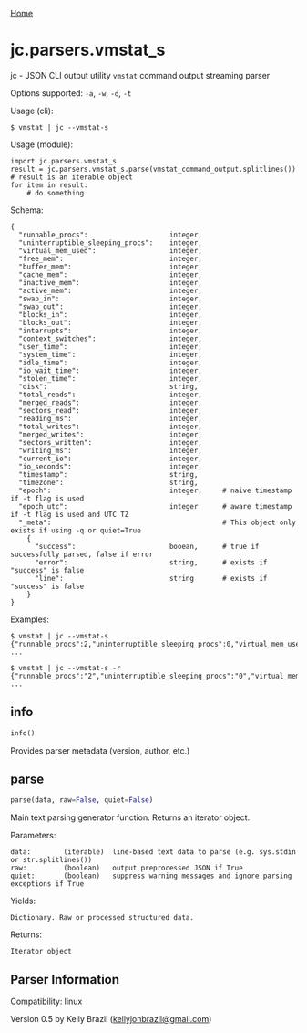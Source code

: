 [Home](https://kellyjonbrazil.github.io/jc/)

# jc.parsers.vmstat_s
jc - JSON CLI output utility `vmstat` command output streaming parser

Options supported: `-a`, `-w`, `-d`, `-t`

Usage (cli):

    $ vmstat | jc --vmstat-s

Usage (module):

    import jc.parsers.vmstat_s
    result = jc.parsers.vmstat_s.parse(vmstat_command_output.splitlines())    # result is an iterable object
    for item in result:
        # do something

Schema:

    {
      "runnable_procs":                    integer,
      "uninterruptible_sleeping_procs":    integer,
      "virtual_mem_used":                  integer,
      "free_mem":                          integer,
      "buffer_mem":                        integer,
      "cache_mem":                         integer,
      "inactive_mem":                      integer,
      "active_mem":                        integer,
      "swap_in":                           integer,
      "swap_out":                          integer,
      "blocks_in":                         integer,
      "blocks_out":                        integer,
      "interrupts":                        integer,
      "context_switches":                  integer,
      "user_time":                         integer,
      "system_time":                       integer,
      "idle_time":                         integer,
      "io_wait_time":                      integer,
      "stolen_time":                       integer,
      "disk":                              string,
      "total_reads":                       integer,
      "merged_reads":                      integer,
      "sectors_read":                      integer,
      "reading_ms":                        integer,
      "total_writes":                      integer,
      "merged_writes":                     integer,
      "sectors_written":                   integer,
      "writing_ms":                        integer,
      "current_io":                        integer,
      "io_seconds":                        integer,
      "timestamp":                         string,
      "timezone":                          string,
      "epoch":                             integer,     # naive timestamp if -t flag is used
      "epoch_utc":                         integer      # aware timestamp if -t flag is used and UTC TZ
      "_meta":                                          # This object only exists if using -q or quiet=True
        {
          "success":                       booean,      # true if successfully parsed, false if error
          "error":                         string,      # exists if "success" is false
          "line":                          string       # exists if "success" is false
        }
    }

Examples:

    $ vmstat | jc --vmstat-s
    {"runnable_procs":2,"uninterruptible_sleeping_procs":0,"virtual_mem_used":0,"free_mem":2794468,"buffer_mem":2108,"cache_mem":741208,"inactive_mem":null,"active_mem":null,"swap_in":0,"swap_out":0,"blocks_in":1,"blocks_out":3,"interrupts":29,"context_switches":57,"user_time":0,"system_time":0,"idle_time":99,"io_wait_time":0,"stolen_time":0,"timestamp":null,"timezone":null}
    ...

    $ vmstat | jc --vmstat-s -r
    {"runnable_procs":"2","uninterruptible_sleeping_procs":"0","virtual_mem_used":"0","free_mem":"2794468","buffer_mem":"2108","cache_mem":"741208","inactive_mem":null,"active_mem":null,"swap_in":"0","swap_out":"0","blocks_in":"1","blocks_out":"3","interrupts":"29","context_switches":"57","user_time":"0","system_time":"0","idle_time":"99","io_wait_time":"0","stolen_time":"0","timestamp":null,"timezone":null}
    ...


## info
```python
info()
```
Provides parser metadata (version, author, etc.)

## parse
```python
parse(data, raw=False, quiet=False)
```

Main text parsing generator function. Returns an iterator object.

Parameters:

    data:        (iterable)  line-based text data to parse (e.g. sys.stdin or str.splitlines())
    raw:         (boolean)   output preprocessed JSON if True
    quiet:       (boolean)   suppress warning messages and ignore parsing exceptions if True

Yields:

    Dictionary. Raw or processed structured data.

Returns:

    Iterator object

## Parser Information
Compatibility:  linux

Version 0.5 by Kelly Brazil (kellyjonbrazil@gmail.com)
